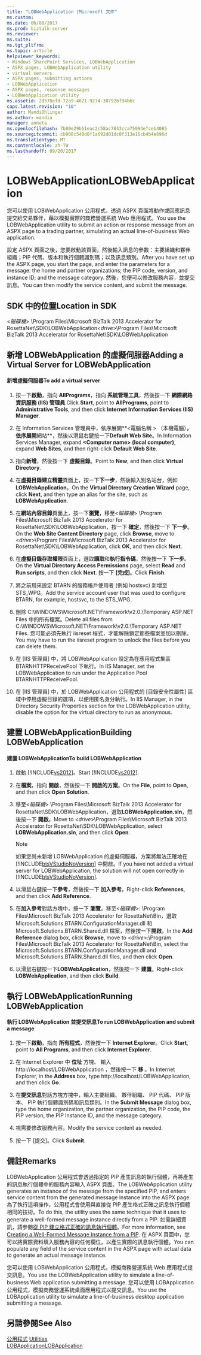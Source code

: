 ```yaml
---
title: "LOBWebApplication |Microsoft 文件"
ms.custom: 
ms.date: 06/08/2017
ms.prod: biztalk-server
ms.reviewer: 
ms.suite: 
ms.tgt_pltfrm: 
ms.topic: article
helpviewer_keywords:
- Windows SharePoint Services, LOBWebApplication
- ASPX pages, LOBWebApplication utility
- virtual servers
- ASPX pages, submitting actions
- LOBWebApplication
- ASPX pages, response messages
- LOBWebApplication utility
ms.assetid: 2d578efd-72a9-4621-9274-30792bf94b6c
caps.latest.revision: "10"
author: MandiOhlinger
ms.author: mandia
manager: anneta
ms.openlocfilehash: 7b00e29b51eac2c58ac7843cca75994efceb4085
ms.sourcegitcommit: cb908c540d8f1a692d01dc8f313e16cb4b4e696d
ms.translationtype: MT
ms.contentlocale: zh-TW
ms.lasthandoff: 09/20/2017
---
```

# <a name="lobwebapplication"></a><span data-ttu-id="2d63a-102">LOBWebApplication</span><span class="sxs-lookup"><span data-stu-id="2d63a-102">LOBWebApplication</span></span>
<span data-ttu-id="2d63a-103">您可以使用 LOBWebApplication 公用程式，透過 ASPX 頁面將動作或回應訊息提交給交易夥伴，藉以模擬實際的商務營運系統 Web 應用程式。</span><span class="sxs-lookup"><span data-stu-id="2d63a-103">You use the LOBWebApplication utility to submit an action or response message from an ASPX page to a trading partner, simulating an actual line-of-business Web application.</span></span>  
  
 <span data-ttu-id="2d63a-104">設定 ASPX 頁面之後，您要啟動該頁面，然後輸入訊息的參數：主要組織和夥伴組織；PIP 代碼、版本和執行個體識別碼；以及訊息類別。</span><span class="sxs-lookup"><span data-stu-id="2d63a-104">After you have set up the ASPX page, you start the page, and enter the parameters for a message: the home and partner organizations; the PIP code, version, and instance ID; and the message category.</span></span> <span data-ttu-id="2d63a-105">然後，您便可以修改服務內容，並提交訊息。</span><span class="sxs-lookup"><span data-stu-id="2d63a-105">You can then modify the service content, and submit the message.</span></span>  
  
## <a name="location-in-sdk"></a><span data-ttu-id="2d63a-106">SDK 中的位置</span><span class="sxs-lookup"><span data-stu-id="2d63a-106">Location in SDK</span></span>  
 <span data-ttu-id="2d63a-107">\<*磁碟機*> \Program Files\Microsoft BizTalk 2013 Accelerator for RosettaNet\SDK\LOBWebApplication</span><span class="sxs-lookup"><span data-stu-id="2d63a-107">\<*drive*>\Program Files\Microsoft BizTalk 2013 Accelerator for RosettaNet\SDK\LOBWebApplication</span></span>  
  
## <a name="adding-a-virtual-server-for-lobwebapplication"></a><span data-ttu-id="2d63a-108">新增 LOBWebApplication 的虛擬伺服器</span><span class="sxs-lookup"><span data-stu-id="2d63a-108">Adding a Virtual Server for LOBWebApplication</span></span>  
  
#### <a name="to-add-a-virtual-server"></a><span data-ttu-id="2d63a-109">新增虛擬伺服器</span><span class="sxs-lookup"><span data-stu-id="2d63a-109">To add a virtual server</span></span>  
  
1.  <span data-ttu-id="2d63a-110">按一下**啟動**，指向  **AllPrograms**，指向 **系統管理工具**，然後按一下 **網際網路資訊服務 (IIS) 管理員**.</span><span class="sxs-lookup"><span data-stu-id="2d63a-110">Click **Start**, point to **AllPrograms**, point to **Administrative Tools**, and then click **Internet Information Services (IIS) Manager**.</span></span>  
  
2.  <span data-ttu-id="2d63a-111">在 Information Services 管理員中，依序展開**\<電腦名稱 > （本機電腦）**，依序展開**網站**，然後以滑鼠右鍵按一下**Default Web Site**。</span><span class="sxs-lookup"><span data-stu-id="2d63a-111">In Information Services Manager, expand **\<Computer name> (local computer)**, expand **Web Sites**, and then right-click **Default Web Site**.</span></span>  
  
3.  <span data-ttu-id="2d63a-112">指向**新增**，然後按一下 **虛擬目錄**。</span><span class="sxs-lookup"><span data-stu-id="2d63a-112">Point to **New**, and then click **Virtual Directory**.</span></span>  
  
4.  <span data-ttu-id="2d63a-113">在**虛擬目錄建立精靈**頁面上，按一下**下一步**，然後輸入別名站台，例如**LOBWebApplication**。</span><span class="sxs-lookup"><span data-stu-id="2d63a-113">On the **Virtual Directory Creation Wizard** page, click **Next**, and then type an alias for the site, such as **LOBWebApplication**.</span></span>  
  
5.  <span data-ttu-id="2d63a-114">在**網站內容目錄**頁面上，按一下**瀏覽**，移至\<*磁碟機*> \Program Files\Microsoft BizTalk 2013 Accelerator for RosettaNet\SDK\LOBWebApplication，按一下 **確定**，然後按一下 **下一步**。</span><span class="sxs-lookup"><span data-stu-id="2d63a-114">On the **Web Site Content Directory** page, click **Browse**, move to \<*drive*>\Program Files\Microsoft BizTalk 2013 Accelerator for RosettaNet\SDK\LOBWebApplication, click **OK**, and then click **Next**.</span></span>  
  
6.  <span data-ttu-id="2d63a-115">在**虛擬目錄存取權限**頁面上，選取**讀取**和**執行指令碼**，然後按一下 **下一步**。</span><span class="sxs-lookup"><span data-stu-id="2d63a-115">On the **Virtual Directory Access Permissions** page, select **Read** and **Run scripts**, and then click **Next**.</span></span> <span data-ttu-id="2d63a-116">按一下 **[完成]**。</span><span class="sxs-lookup"><span data-stu-id="2d63a-116">Click **Finish**.</span></span>  
  
7.  <span data-ttu-id="2d63a-117">將之前用來設定 BTARN 的服務帳戶使用者 (例如 hostsvc) 新增至 STS_WPG。</span><span class="sxs-lookup"><span data-stu-id="2d63a-117">Add the service account user that was used to configure BTARN, for example, hostsvc, to the STS_WPG.</span></span>  
  
8.  <span data-ttu-id="2d63a-118">刪除 C:\WINDOWS\Microsoft.NET\Framework\v2.0.\Temporary ASP.NET Files 中的所有檔案。</span><span class="sxs-lookup"><span data-stu-id="2d63a-118">Delete all files from C:\WINDOWS\Microsoft.NET\Framework\v2.0.\Temporary ASP.NET Files.</span></span> <span data-ttu-id="2d63a-119">您可能必須先執行 iisreset 程式，才能解除鎖定那些檔案並加以刪除。</span><span class="sxs-lookup"><span data-stu-id="2d63a-119">You may have to run the iisreset program to unlock the files before you can delete them.</span></span>  
  
9. <span data-ttu-id="2d63a-120">在 [IIS 管理員] 中，將 LOBWebApplication 設定為在應用程式集區 BTARNHTTPReceivePool 下執行。</span><span class="sxs-lookup"><span data-stu-id="2d63a-120">In IIS Manager, set the LOBWebApplication to run under the Application Pool BTARNHTTPReceivePool.</span></span>  
  
10. <span data-ttu-id="2d63a-121">在 [IIS 管理員] 中，於 LOBWebApplication 公用程式的 [目錄安全性屬性] 區域中停用虛擬目錄的選項，以便用匿名身分執行。</span><span class="sxs-lookup"><span data-stu-id="2d63a-121">In IIS Manager, in the Directory Security Properties section for the LOBWebApplication utility, disable the option for the virtual directory to run as anonymous.</span></span>  
  
## <a name="building-lobwebapplication"></a><span data-ttu-id="2d63a-122">建置 LOBWebApplication</span><span class="sxs-lookup"><span data-stu-id="2d63a-122">Building LOBWebApplication</span></span>  
  
#### <a name="to-build-lobwebapplication"></a><span data-ttu-id="2d63a-123">建置 LOBWebApplication</span><span class="sxs-lookup"><span data-stu-id="2d63a-123">To build LOBWebApplication</span></span>  
  
1.  <span data-ttu-id="2d63a-124">啟動 [!INCLUDE[vs2012](../../includes/vs2012-md.md)]。</span><span class="sxs-lookup"><span data-stu-id="2d63a-124">Start [!INCLUDE[vs2012](../../includes/vs2012-md.md)].</span></span>  
  
2.  <span data-ttu-id="2d63a-125">在**檔案**，指向 **開啟**，然後按一下 **開啟的方案**。</span><span class="sxs-lookup"><span data-stu-id="2d63a-125">On the **File**, point to **Open**, and then click **Open Solution**.</span></span>  
  
3.  <span data-ttu-id="2d63a-126">移至\<*磁碟機*> \Program Files\Microsoft BizTalk 2013 Accelerator for RosettaNet\SDK\LOBWebApplication，選取**LOBWebApplication.sln**，然後按一下  **開啟**。</span><span class="sxs-lookup"><span data-stu-id="2d63a-126">Move to \<*drive*>\Program Files\Microsoft BizTalk 2013 Accelerator for RosettaNet\SDK\LOBWebApplication, select **LOBWebApplication.sln**, and then click **Open**.</span></span>  
  
    > [!NOTE]
    >  <span data-ttu-id="2d63a-127">如果您尚未新增 LOBWebApplication 的虛擬伺服器，方案將無法正確地在 [!INCLUDE[btsVStudioNoVersion](../../includes/btsvstudionoversion-md.md)] 中開啟。</span><span class="sxs-lookup"><span data-stu-id="2d63a-127">If you have not added a virtual server for LOBWebApplication, the solution will not open correctly in [!INCLUDE[btsVStudioNoVersion](../../includes/btsvstudionoversion-md.md)].</span></span>  
  
4.  <span data-ttu-id="2d63a-128">以滑鼠右鍵按一下**參考**，然後按一下 **加入參考**。</span><span class="sxs-lookup"><span data-stu-id="2d63a-128">Right-click **References**, and then click **Add Reference**.</span></span>  
  
5.  <span data-ttu-id="2d63a-129">在**加入參考**對話方塊中，按一下 **瀏覽**，移至\<*磁碟機*>: \Program Files\Microsoft BizTalk 2013 Accelerator for RosettaNet\Bin，選取 Microsoft.Solutions.BTARN.ConfigurationManager.dll 和 Microsoft.Solutions.BTARN.Shared.dll 檔案，然後按一下**開啟**。</span><span class="sxs-lookup"><span data-stu-id="2d63a-129">In the **Add Reference** dialog box, click **Browse**, move to \<*drive*>:\Program Files\Microsoft BizTalk 2013 Accelerator for RosettaNet\Bin, select the Microsoft.Solutions.BTARN.ConfigurationManager.dll and Microsoft.Solutions.BTARN.Shared.dll files, and then click **Open**.</span></span>  
  
6.  <span data-ttu-id="2d63a-130">以滑鼠右鍵按一下**LOBWebApplication**，然後按一下 **建置**。</span><span class="sxs-lookup"><span data-stu-id="2d63a-130">Right-click **LOBWebApplication**, and then click **Build**.</span></span>  
  
## <a name="running-lobwebapplication"></a><span data-ttu-id="2d63a-131">執行 LOBWebApplication</span><span class="sxs-lookup"><span data-stu-id="2d63a-131">Running LOBWebApplication</span></span>  
  
#### <a name="to-run-lobwebapplication-and-submit-a-message"></a><span data-ttu-id="2d63a-132">執行 LOBWebApplication 並提交訊息</span><span class="sxs-lookup"><span data-stu-id="2d63a-132">To run LOBWebApplication and submit a message</span></span>  
  
1.  <span data-ttu-id="2d63a-133">按一下**啟動**，指向 **所有程式**，然後按一下  **Internet Explorer**。</span><span class="sxs-lookup"><span data-stu-id="2d63a-133">Click **Start**, point to **All Programs**, and then click **Internet Explorer**.</span></span>  
  
2.  <span data-ttu-id="2d63a-134">在 Internet Explorer 中 **位址** 方塊、 輸入 http://localhost/LOBWebApplication ，然後按一下 **移** 。</span><span class="sxs-lookup"><span data-stu-id="2d63a-134">In Internet Explorer, in the **Address** box, type http://localhost/LOBWebApplication, and then click **Go**.</span></span>  
  
3.  <span data-ttu-id="2d63a-135">在**提交訊息**對話方塊方塊中，輸入主要組織、 夥伴組織、 PIP 代碼、 PIP 版本、 PIP 執行個體識別碼和訊息類別。</span><span class="sxs-lookup"><span data-stu-id="2d63a-135">In the **Submit Message** dialog box, type the home organization, the partner organization, the PIP code, the PIP version, the PIP Instance ID, and the message category.</span></span>  
  
4.  <span data-ttu-id="2d63a-136">視需要修改服務內容。</span><span class="sxs-lookup"><span data-stu-id="2d63a-136">Modify the service content as needed.</span></span>  
  
5.  <span data-ttu-id="2d63a-137">按一下 [提交]。</span><span class="sxs-lookup"><span data-stu-id="2d63a-137">Click **Submit**.</span></span>  
  
## <a name="remarks"></a><span data-ttu-id="2d63a-138">備註</span><span class="sxs-lookup"><span data-stu-id="2d63a-138">Remarks</span></span>  
 <span data-ttu-id="2d63a-139">LOBWebApplication 公用程式會透過指定的 PIP 產生訊息的執行個體，再將產生的訊息執行個體中的服務內容輸入 ASPX 頁面。</span><span class="sxs-lookup"><span data-stu-id="2d63a-139">The LOBWebApplication utility generates an instance of the message from the specified PIP, and enters service content from the generated message instance into the ASPX page.</span></span> <span data-ttu-id="2d63a-140">為了執行這項操作，公用程式會使用與直接從 PIP 產生格式正確之訊息執行個體相同的技術。</span><span class="sxs-lookup"><span data-stu-id="2d63a-140">To do this, the utility uses the same technique that it uses to generate a well-formed message instance directly from a PIP.</span></span> <span data-ttu-id="2d63a-141">如需詳細資訊，請參閱[從 PIP 建立格式正確的訊息執行個體](../../adapters-and-accelerators/accelerator-rosettanet/creating-a-well-formed-message-instance-from-a-pip.md)。</span><span class="sxs-lookup"><span data-stu-id="2d63a-141">For more information, see [Creating a Well-Formed Message Instance from a PIP](../../adapters-and-accelerators/accelerator-rosettanet/creating-a-well-formed-message-instance-from-a-pip.md).</span></span> <span data-ttu-id="2d63a-142">在 ASPX 頁面中，您可以將實際資料填入服務內容的任何欄位，以產生實際的訊息執行個體。</span><span class="sxs-lookup"><span data-stu-id="2d63a-142">You can populate any field of the service content in the ASPX page with actual data to generate an actual message instance.</span></span>  
  
 <span data-ttu-id="2d63a-143">您可以使用 LOBWebApplication 公用程式，模擬商務營運系統 Web 應用程式提交訊息。</span><span class="sxs-lookup"><span data-stu-id="2d63a-143">You use the LOBWebApplication utility to simulate a line-of-business Web application submitting a message.</span></span> <span data-ttu-id="2d63a-144">您可以使用 LOBApplication 公用程式，模擬商務營運系統桌面應用程式以提交訊息。</span><span class="sxs-lookup"><span data-stu-id="2d63a-144">You use the LOBApplication utility to simulate a line-of-business desktop application submitting a message.</span></span>  
  
## <a name="see-also"></a><span data-ttu-id="2d63a-145">另請參閱</span><span class="sxs-lookup"><span data-stu-id="2d63a-145">See Also</span></span>  
 <span data-ttu-id="2d63a-146">[公用程式](../../adapters-and-accelerators/accelerator-rosettanet/utilities1.md) </span><span class="sxs-lookup"><span data-stu-id="2d63a-146">[Utilities](../../adapters-and-accelerators/accelerator-rosettanet/utilities1.md) </span></span>  
 [<span data-ttu-id="2d63a-147">LOBApplication</span><span class="sxs-lookup"><span data-stu-id="2d63a-147">LOBApplication</span></span>](../../adapters-and-accelerators/accelerator-rosettanet/lobapplication.md)